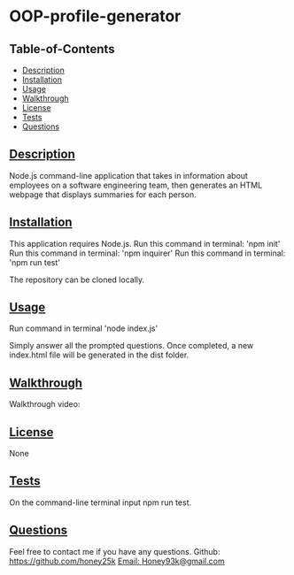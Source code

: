 # OOP-profile-generator

  ## Table-of-Contents
  * [Description](#description)
  * [Installation](#installation)
  * [Usage](#useage)
  * [Walkthrough](#walkthrough)
  * [License](#license)
  * [Tests](#tests)
  * [Questions](#questions)

  ## [Description](#table-of-contents)
  Node.js command-line application that takes in information about employees on a software engineering team, then generates an HTML webpage that displays summaries for each person.

  ## [Installation](#table-of-contents)
  This application requires Node.js.
  Run this command in terminal: 'npm init'
  Run this command in terminal: 'npm inquirer'
  Run this command in terminal: 'npm run test'

  The repository can be cloned locally. 

  ## [Usage](#table-of-contents)
  Run command in terminal 'node index.js' 
  
  Simply answer all the prompted questions. Once completed, a new index.html file will be generated in the dist folder.
  
  ## [Walkthrough](#table-of-contents)
  Walkthrough video: 

  ## [License](#table-of-contents)
  None

  ## [Tests](#table-of-contents)
  On the command-line terminal input npm run test.

  ## [Questions](#table-of-contents)
  Feel free to contact me if you have any questions. 
  Github: https://github.com/honey25k
  [Email: Honey93k@gmail.com](mailto:honey93k@gmail.com) 